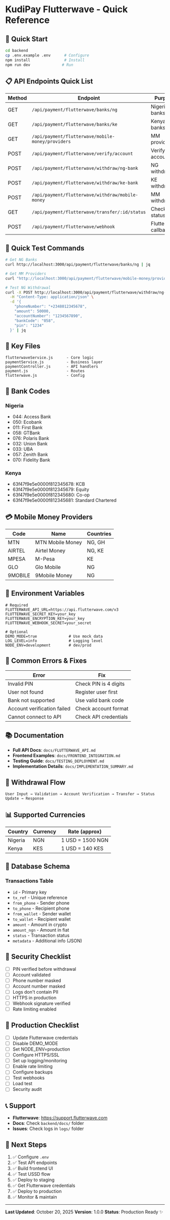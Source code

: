 # KudiPay Flutterwave - Quick Reference

## 🚀 Quick Start

```bash
cd backend
cp .env.example .env      # Configure
npm install               # Install
npm run dev              # Run
```

## 📋 API Endpoints Quick List

| Method | Endpoint | Purpose |
|--------|----------|---------|
| GET | `/api/payment/flutterwave/banks/ng` | Nigeria banks |
| GET | `/api/payment/flutterwave/banks/ke` | Kenya banks |
| GET | `/api/payment/flutterwave/mobile-money/providers` | MM providers |
| POST | `/api/payment/flutterwave/verify/account` | Verify account |
| POST | `/api/payment/flutterwave/withdraw/ng-bank` | NG withdrawal |
| POST | `/api/payment/flutterwave/withdraw/ke-bank` | KE withdrawal |
| POST | `/api/payment/flutterwave/withdraw/mobile-money` | MM withdrawal |
| GET | `/api/payment/flutterwave/transfer/:id/status` | Check status |
| POST | `/api/payment/flutterwave/webhook` | Flutterwave callback |

## 🧪 Quick Test Commands

```bash
# Get NG Banks
curl http://localhost:3000/api/payment/flutterwave/banks/ng | jq

# Get MM Providers
curl "http://localhost:3000/api/payment/flutterwave/mobile-money/providers?country=NG" | jq

# Test NG Withdrawal
curl -X POST http://localhost:3000/api/payment/flutterwave/withdraw/ng-bank \
  -H "Content-Type: application/json" \
  -d '{
    "phoneNumber": "+2348012345678",
    "amount": 50000,
    "accountNumber": "1234567890",
    "bankCode": "058",
    "pin": "1234"
  }' | jq
```

## 📁 Key Files

```
flutterwaveService.js      - Core logic
paymentService.js          - Business layer
paymentController.js       - API handlers
payment.js                 - Routes
flutterwave.js             - Config
```

## 🔑 Bank Codes

### Nigeria
- 044: Access Bank
- 050: Ecobank
- 011: First Bank
- 058: GTBank
- 076: Polaris Bank
- 032: Union Bank
- 033: UBA
- 057: Zenith Bank
- 070: Fidelity Bank

### Kenya
- 63f47f9e5e0000f812345678: KCB
- 63f47f9e5e0000f812345679: Equity
- 63f47f9e5e0000f812345680: Co-op
- 63f47f9e5e0000f812345681: Standard Chartered

## 💳 Mobile Money Providers

| Code | Name | Countries |
|------|------|-----------|
| MTN | MTN Mobile Money | NG, GH |
| AIRTEL | Airtel Money | NG, KE |
| MPESA | M-Pesa | KE |
| GLO | Glo Mobile | NG |
| 9MOBILE | 9Mobile Money | NG |

## 📝 Environment Variables

```env
# Required
FLUTTERWAVE_API_URL=https://api.flutterwave.com/v3
FLUTTERWAVE_SECRET_KEY=your_key
FLUTTERWAVE_ENCRYPTION_KEY=your_key
FLUTTERWAVE_WEBHOOK_SECRET=your_secret

# Optional
DEMO_MODE=true              # Use mock data
LOG_LEVEL=info              # Logging level
NODE_ENV=development        # dev/prod
```

## 🐛 Common Errors & Fixes

| Error | Fix |
|-------|-----|
| Invalid PIN | Check PIN is 4 digits |
| User not found | Register user first |
| Bank not supported | Use valid bank code |
| Account verification failed | Check account format |
| Cannot connect to API | Check API credentials |

## 📚 Documentation

- **Full API Docs**: `docs/FLUTTERWAVE_API.md`
- **Frontend Examples**: `docs/FRONTEND_INTEGRATION.md`
- **Testing Guide**: `docs/TESTING_DEPLOYMENT.md`
- **Implementation Details**: `docs/IMPLEMENTATION_SUMMARY.md`

## 🧮 Withdrawal Flow

```
User Input → Validation → Account Verification → Transfer → Status Update → Response
```

## 📊 Supported Currencies

| Country | Currency | Rate (approx) |
|---------|----------|---------------|
| Nigeria | NGN | 1 USD = 1500 NGN |
| Kenya | KES | 1 USD = 140 KES |

## 💾 Database Schema

### Transactions Table
- `id` - Primary key
- `tx_ref` - Unique reference
- `from_phone` - Sender phone
- `to_phone` - Recipient phone
- `from_wallet` - Sender wallet
- `to_wallet` - Recipient wallet
- `amount` - Amount in crypto
- `amount_ngn` - Amount in fiat
- `status` - Transaction status
- `metadata` - Additional info (JSON)

## 🔐 Security Checklist

- [ ] PIN verified before withdrawal
- [ ] Account validated
- [ ] Phone number masked
- [ ] Account number masked
- [ ] Logs don't contain PII
- [ ] HTTPS in production
- [ ] Webhook signature verified
- [ ] Rate limiting enabled

## 🚀 Production Checklist

- [ ] Update Flutterwave credentials
- [ ] Disable DEMO_MODE
- [ ] Set NODE_ENV=production
- [ ] Configure HTTPS/SSL
- [ ] Set up logging/monitoring
- [ ] Enable rate limiting
- [ ] Configure backups
- [ ] Test webhooks
- [ ] Load test
- [ ] Security audit

## 📞 Support

- **Flutterwave**: https://support.flutterwave.com
- **Docs**: Check `backend/docs/` folder
- **Issues**: Check logs in `logs/` folder

## 🎯 Next Steps

1. ✅ Configure `.env`
2. ✅ Test API endpoints
3. ✅ Build frontend UI
4. ✅ Test USSD flow
5. ✅ Deploy to staging
6. ✅ Get Flutterwave credentials
7. ✅ Deploy to production
8. ✅ Monitor & maintain

---

**Last Updated**: October 20, 2025
**Version**: 1.0.0
**Status**: Production Ready ✨

